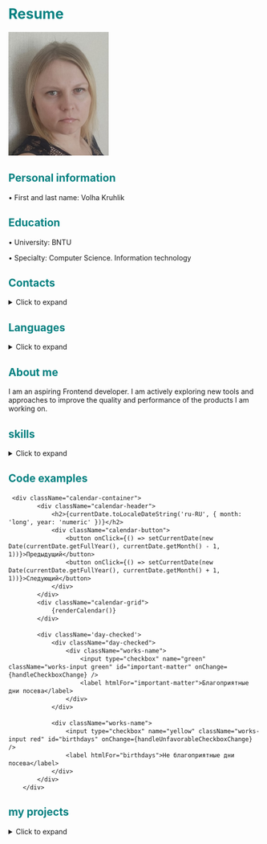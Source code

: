# <span style="color: teal;">Resume</span>
<img src="image/photo.jpg" width="200">

## <span style="color: teal;">Personal information</span>
•  First and last name:  Volha Kruhlik 


## <span style="color: teal;">Education</span>
•  University: BNTU

•  Specialty: Computer Science. Information technology


## <span style="color: teal;">Contacts</span>
<details>
    <summary>Click to expand</summary>
    <ul>
        <li>Email: <a href="mailto:olyakrug88@gmail.com">olyakrug88@gmail.com</a></li>
        <li><a href="https://t.me/olgakruglic">Telegram</a></li>
        <li><a href="https://join.skype.com/invite/z5dhSd4g67l1">Skype</a></li>
        <li><a href="https://discordapp.com/users/1121035514687000616">Discord</a></li>
    </ul>
</details>

## <span style="color: teal;">Languages</span>
<details>
    <summary>Click to expand</summary>
    <ul>
        <li>English - A2</li>
        <li>Russian - Native</li>
        <li>Belarusian - Native</li>
        <li>Polish - A1</li>
    </ul>
</details>

## <span style="color: teal;">About me</span>
I am an aspiring Frontend developer.  I am actively exploring new tools and approaches to improve the quality and performance of the products I am working on.

## <span style="color: teal;">skills</span>
<details>
    <summary>Click to expand</summary>
    <ul>
        <li>HTML5 & CSS</li>
        <li>JavaScript</li>
        <li>TypeScript </li>
        <li>Webpack</li>
    </ul>
</details>

## <span style="color: teal;">Code examples</span>
```
 <div className="calendar-container">
        <div className="calendar-header">
            <h2>{currentDate.toLocaleDateString('ru-RU', { month: 'long', year: 'numeric' })}</h2>
            <div className="calendar-button">
                <button onClick={() => setCurrentDate(new Date(currentDate.getFullYear(), currentDate.getMonth() - 1, 1))}>Предыдущий</button>
                <button onClick={() => setCurrentDate(new Date(currentDate.getFullYear(), currentDate.getMonth() + 1, 1))}>Следующий</button>
            </div>
        </div>
        <div className="calendar-grid">
            {renderCalendar()}
        </div>

        <div className='day-checked'>
            <div className="day-checked">
                <div className="works-name">
                    <input type="checkbox" name="green" className="works-input green" id="important-matter" onChange={handleCheckboxChange} />
                    <label htmlFor="important-matter">Благоприятные дни посева</label>
                </div>
            </div>

            <div className="works-name">
                <input type="checkbox" name="yellow" className="works-input red" id="birthdays" onChange={handleUnfavorableCheckboxChange} />
                <label htmlFor="birthdays">Не благоприятные дни посева</label>
            </div>
        </div>
    </div>
```
## <span style="color: teal;">my projects</span>
<details>
    <summary>Click to expand</summary>
    <ul>
        <li><a href="https://github.com/OlgaKruglik/movies-api">movies-api</a></li>
        <li><a href="https://best-aplication-srp3-n43uduufg-olgakrugliks-projects.vercel.app/">best-aplication</a></li>
        <li>TypeScript </li>
        <li>Webpack</li>
    </ul>
</details>
